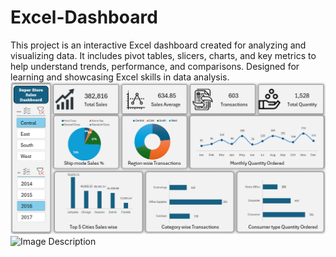 # Excel-Dashboard
This project is an interactive Excel dashboard created for analyzing and visualizing data. It includes pivot tables, slicers, charts, and key metrics to help understand trends, performance, and comparisons. Designed for learning and showcasing Excel skills in data analysis.
<br>
<img src="https://github.com/Yashrwt2167/Excel-Dashboard/blob/b21c00e51689298046c7e12a2856050f4736b20b/Screenshot%202025-06-09%20210057.png" alt="Image Description" width = "600">
<br>
<img src="https://github.com/Yashrwt2167/Excel-Dashboard/blob/d12e729ad6402f587102b2531084012933ff8631/Vrinda%20Store%20Data%20Analysis.xlsx" alt="Image Description" width = "600">
